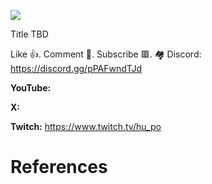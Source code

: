 ![](thumbnails/17.02.2024.png)

Title TBD

Like 👍. Comment 💬. Subscribe 🟥.
🏘 Discord: https://discord.gg/pPAFwndTJd

**YouTube:**

**X:**

**Twitch:** https://www.twitch.tv/hu_po


# References
